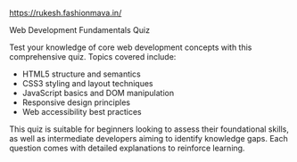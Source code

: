 
https://rukesh.fashionmava.in/

Web Development Fundamentals Quiz

Test your knowledge of core web development concepts with this comprehensive quiz. Topics covered include:

- HTML5 structure and semantics
- CSS3 styling and layout techniques
- JavaScript basics and DOM manipulation
- Responsive design principles
- Web accessibility best practices

This quiz is suitable for beginners looking to assess their foundational skills, as well as intermediate developers aiming to identify knowledge gaps. Each question comes with detailed explanations to reinforce learning.

